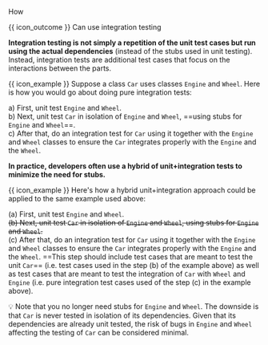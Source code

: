 <span id="title">How</span>

<span id="prereqs"><panel src="../what/unit-inElsewhere-asFlat.md" boilerplate header="%%{{ icon_prereq }} Quality Assurance → Testing → Integration Testing → What →%%" popup-url="{{ baseUrl }}/testing/testingTypes/integrationTesting/what" /></span>

<span id="outcomes">{{ icon_outcome }} Can use integration testing</span>

<div id="body">

**Integration testing is not simply a repetition of the unit test cases but run using the actual dependencies** (instead of the stubs used in unit testing). Instead, integration tests are additional test cases that focus on the interactions between the parts.

<tip-box> 

{{ icon_example }} Suppose a class `Car` uses classes `Engine` and `Wheel`. Here is how you would go about doing pure integration tests:

a) First, unit test `Engine` and `Wheel`.<br>
b) Next, unit test `Car` in isolation of `Engine` and `Wheel`, ==using stubs for `Engine` and `Wheel`==.<br>
c) After that, do an integration test for `Car` using it together with the `Engine` and `Wheel` classes to ensure the `Car` integrates properly with the `Engine` and the `Wheel`.  

</tip-box>

**In practice, developers often use a hybrid of unit+integration tests to minimize the need for stubs.**

<tip-box> 

{{ icon_example }} Here's how a hybrid unit+integration approach could be applied to the same example used above:

(a) First, unit test `Engine` and `Wheel`.<br>
~~(b) Next, unit test `Car` in isolation of `Engine` and `Wheel`, using stubs for `Engine` and `Wheel`.~~<br>
(c) After that, do an integration test for `Car` using it together with the `Engine` and `Wheel` classes to ensure the `Car` integrates properly with the `Engine` and the `Wheel`.  ==This step should include test cases that are meant to test the unit `Car`== (i.e. test cases used in the step (b) of the example above) as well as test cases that are meant to test the integration of `Car` with `Wheel` and `Engine` (i.e. pure integration test cases used of the step (c) in the example above). 

:bulb: Note that you no longer need stubs for `Engine` and `Wheel`. The downside is that `Car` is never tested in isolation of its dependencies. Given that its dependencies are already unit tested, the risk of bugs in `Engine` and `Wheel` affecting the testing of `Car` can be considered minimal.

</tip-box>


</div>

<div id="extras">
</div>